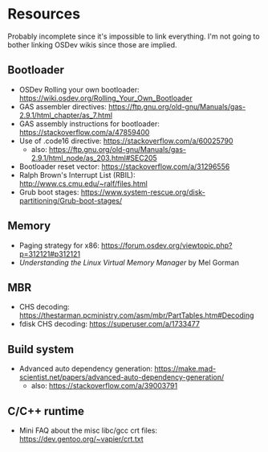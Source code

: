 # Resources
Probably incomplete since it's impossible to link everything. I'm not
going to bother linking OSDev wikis since those are implied.

## Bootloader
- OSDev Rolling your own bootloader: https://wiki.osdev.org/Rolling_Your_Own_Bootloader
- GAS assembler directives: https://ftp.gnu.org/old-gnu/Manuals/gas-2.9.1/html_chapter/as_7.html
- GAS assembly instructions for bootloader: https://stackoverflow.com/a/47859400
- Use of .code16 directive: https://stackoverflow.com/a/60025790
  - also: https://ftp.gnu.org/old-gnu/Manuals/gas-2.9.1/html_node/as_203.html#SEC205
- Bootloader reset vector: https://stackoverflow.com/a/31296556
- Ralph Brown's Interrupt List (RBIL): http://www.cs.cmu.edu/~ralf/files.html
- Grub boot stages: https://www.system-rescue.org/disk-partitioning/Grub-boot-stages/

## Memory
- Paging strategy for x86: https://forum.osdev.org/viewtopic.php?p=312121#p312121
- _Understanding the Linux Virtual Memory Manager_ by Mel Gorman

## MBR
- CHS decoding: https://thestarman.pcministry.com/asm/mbr/PartTables.htm#Decoding
- fdisk CHS decoding: https://superuser.com/a/1733477

## Build system
- Advanced auto dependency generation: https://make.mad-scientist.net/papers/advanced-auto-dependency-generation/
  - also: https://stackoverflow.com/a/39003791

## C/C++ runtime
- Mini FAQ about the misc libc/gcc crt files: https://dev.gentoo.org/~vapier/crt.txt
